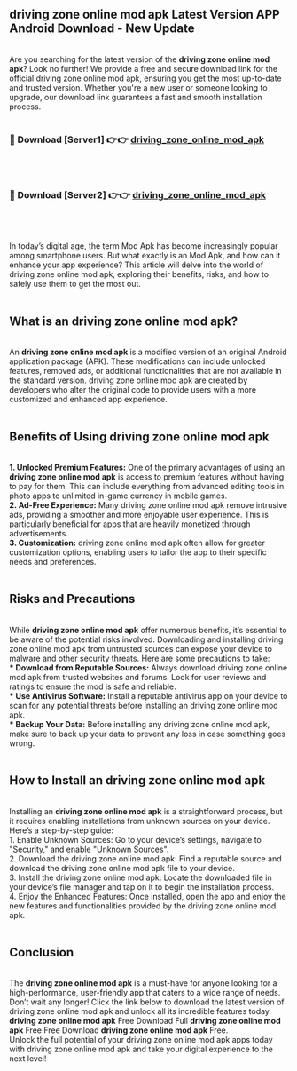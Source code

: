## driving zone online mod apk Latest Version APP Android Download - New Update
<br>
Are you searching for the latest version of the <strong>driving zone online mod apk</strong>? Look no further! We provide a free and secure download link for the official driving zone online mod apk, ensuring you get the most up-to-date and trusted version. Whether you're a new user or someone looking to upgrade, our download link guarantees a fast and smooth installation process.
<br>
<br>
<h3>🔴 Download [Server1] 👉👉 <a href="https://modyolo.store/driving+zone+online+mod+apk">driving_zone_online_mod_apk</a></h3><br>
<br>
<h3>🔴 Download [Server2] 👉👉 <a href="https://modyolo.store/driving+zone+online+mod+apk">driving_zone_online_mod_apk</a></h3><br>
<br>
<br>
In today’s digital age, the term Mod Apk has become increasingly popular among smartphone users. But what exactly is an Mod Apk, and how can it enhance your app experience? This article will delve into the world of driving zone online mod apk, exploring their benefits, risks, and how to safely use them to get the most out.
<br>
<br>
<h2>What is an driving zone online mod apk?</h2>
<br>
An <strong>driving zone online mod apk</strong> is a modified version of an original Android application package (APK). These modifications can include unlocked features, removed ads, or additional functionalities that are not available in the standard version. driving zone online mod apk are created by developers who alter the original code to provide users with a more customized and enhanced app experience.
<br>
<br>
<h2>Benefits of Using driving zone online mod apk</h2>
<br>
<strong> 1. Unlocked Premium Features:</strong> One of the primary advantages of using an <strong>driving zone online mod apk</strong> is access to premium features without having to pay for them. This can include everything from advanced editing tools in photo apps to unlimited in-game currency in mobile games.
<br>
<strong> 2. Ad-Free Experience:</strong> Many driving zone online mod apk remove intrusive ads, providing a smoother and more enjoyable user experience. This is particularly beneficial for apps that are heavily monetized through advertisements.
<br>
<strong> 3. Customization:</strong> driving zone online mod apk often allow for greater customization options, enabling users to tailor the app to their specific needs and preferences.
<br>
<br>
<h2>Risks and Precautions</h2>
<br>
While <strong>driving zone online mod apk</strong> offer numerous benefits, it’s essential to be aware of the potential risks involved. Downloading and installing driving zone online mod apk from untrusted sources can expose your device to malware and other security threats. Here are some precautions to take:
<br>
<strong> * Download from Reputable Sources:</strong> Always download driving zone online mod apk from trusted websites and forums. Look for user reviews and ratings to ensure the mod is safe and reliable.
<br>
<strong> * Use Antivirus Software:</strong> Install a reputable antivirus app on your device to scan for any potential threats before installing an driving zone online mod apk.
<br>
<strong> * Backup Your Data:</strong> Before installing any driving zone online mod apk, make sure to back up your data to prevent any loss in case something goes wrong.
<br>
<br>
<h2>How to Install an driving zone online mod apk</h2>
<br>
Installing an <strong>driving zone online mod apk</strong> is a straightforward process, but it requires enabling installations from unknown sources on your device. Here’s a step-by-step guide:
<br>
 1. Enable Unknown Sources: Go to your device’s settings, navigate to "Security," and enable "Unknown Sources".
<br>
 2. Download the driving zone online mod apk: Find a reputable source and download the driving zone online mod apk file to your device.
<br>
 3. Install the driving zone online mod apk: Locate the downloaded file in your device’s file manager and tap on it to begin the installation process.
<br>
 4. Enjoy the Enhanced Features: Once installed, open the app and enjoy the new features and functionalities provided by the driving zone online mod apk.
<br>
<br>
<h2><strong>Conclusion</strong></h2>
<br>
The <strong>driving zone online mod apk</strong> is a must-have for anyone looking for a high-performance, user-friendly app that caters to a wide range of needs. Don’t wait any longer! Click the link below to download the latest version of driving zone online mod apk and unlock all its incredible features today.
<br>
<strong>driving zone online mod apk</strong> Free Download Full <strong>driving zone online mod apk</strong> Free Free Download <strong>driving zone online mod apk</strong> Free.
<br>
Unlock the full potential of your driving zone online mod apk apps today with driving zone online mod apk and take your digital experience to the next level!